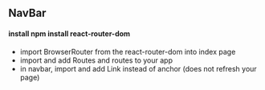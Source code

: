 ## NavBar

#### install npm install react-router-dom
- import BrowserRouter from the react-router-dom into index page
- import and add Routes and routes to your app 
- in navbar, import and add Link instead of anchor (does not refresh your page)